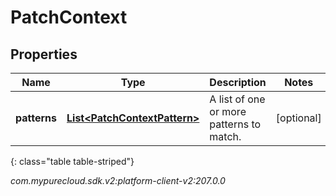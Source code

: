 # PatchContext


## Properties

| Name | Type | Description | Notes |
| ------------ | ------------- | ------------- | ------------- |
| **patterns** | [**List&lt;PatchContextPattern&gt;**](PatchContextPattern) | A list of one or more patterns to match. |  [optional] |
{: class="table table-striped"}




_com.mypurecloud.sdk.v2:platform-client-v2:207.0.0_
